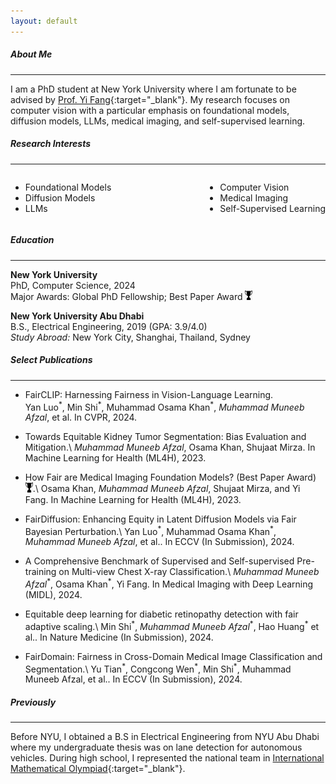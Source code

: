 ```yaml
---
layout: default
---
```


##### About Me
* * *

I am a PhD student at New York University where I am fortunate to be advised by [Prof. Yi Fang](https://engineering.nyu.edu/faculty/yi-fang){:target="_blank"}. My research focuses on computer vision with a particular emphasis on foundational models, diffusion models, LLMs, medical imaging, and self-supervised learning.

##### Research Interests
* * *


<div style="display: flex; justify-content: space-between;">
  <ul style="list-style-type: disc;">
    <li>Foundational Models</li>
    <li>Diffusion Models</li>
    <li>LLMs</li>
  </ul>
  <ul style="list-style-type: disc;">
    <li>Computer Vision</li>
    <li>Medical Imaging</li>
    <li>Self-Supervised Learning</li>
  </ul>
</div>

##### Education
* * *

**New York University**  
PhD, Computer Science, 2024       
Major Awards: Global PhD Fellowship; Best Paper Award <img src="assets/img/award.png" alt="Award Icon" style="height: 2ex;">  

**New York University Abu Dhabi**  
B.S., Electrical Engineering, 2019 (GPA: 3.9/4.0)  
*Study Abroad:* New York City, Shanghai, Thailand, Sydney  

##### Select Publications
* * *

* FairCLIP: Harnessing Fairness in Vision-Language Learning.<br>
  Yan Luo<sup>\*</sup>, Min Shi<sup>\*</sup>, Muhammad Osama Khan<sup>\*</sup>, *Muhammad Muneeb Afzal*, et al. In CVPR, 2024.


* Towards Equitable Kidney Tumor Segmentation: Bias Evaluation and Mitigation.\\
  *Muhammad Muneeb Afzal*, Osama Khan, Shujaat Mirza. In Machine Learning for Health (ML4H), 2023.

* How Fair are Medical Imaging Foundation Models?  (Best Paper Award) <img src="assets/img/award.png" alt="Award Icon" style="height: 2ex;">.\\
  Osama Khan, *Muhammad Muneeb Afzal*, Shujaat Mirza, and Yi Fang. In Machine Learning for Health (ML4H), 2023.


* FairDiffusion: Enhancing Equity in Latent Diffusion Models via Fair Bayesian Perturbation.\\
  Yan Luo<sup>\*</sup>, Muhammad Osama Khan<sup>\*</sup>, *Muhammad Muneeb Afzal*, et al.. In ECCV (In Submission), 2024.

* A Comprehensive Benchmark of Supervised and Self-supervised Pre-training on Multi-view Chest X-ray Classification.\\
  *Muhammad Muneeb Afzal*<sup>\*</sup>, Osama Khan<sup>\*</sup>, Yi Fang. In Medical Imaging with Deep Learning (MIDL), 2024.

* Equitable deep learning for diabetic retinopathy detection with fair adaptive scaling.\\
  Min Shi<sup>\*</sup>, *Muhammad Muneeb Afzal*<sup>\*</sup>, Hao Huang<sup>\*</sup> et al.. In Nature Medicine (In Submission), 2024.

* FairDomain: Fairness in Cross-Domain Medical Image Classification and Segmentation.\\
  Yu Tian<sup>\*</sup>, Congcong Wen<sup>\*</sup>, Min Shi<sup>\*</sup>, Muhammad Muneeb Afzal, et al.. In ECCV (In Submission), 2024.



##### Previously
* * * 
Before NYU, I obtained a B.S in Electrical Engineering from NYU Abu Dhabi where my undergraduate thesis was on lane detection for autonomous vehicles. During high school, I represented the national team in [International Mathematical Olympiad](https://en.wikipedia.org/wiki/International_Mathematical_Olympiad){:target="_blank"}.

<!--
<sub>Theme by [orderedlist](https://github.com/orderedlist){:target="_blank"}.</sub>
-->